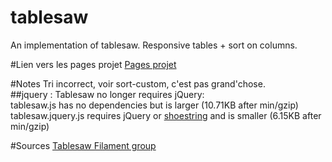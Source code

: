# tablesaw
An implementation of tablesaw. Responsive tables + sort on columns.

#Lien vers les pages projet
[Pages projet](https://sconvert.github.io/tablesaw/)

#Notes
Tri incorrect, voir sort-custom, c'est pas grand'chose.  
##jquery :
Tablesaw no longer requires jQuery:  
tablesaw.js has no dependencies but is larger (10.71KB after min/gzip)  
tablesaw.jquery.js requires jQuery or [shoestring](https://github.com/filamentgroup/shoestring/) and is smaller (6.15KB after min/gzip)  


#Sources
[Tablesaw Filament group](https://github.com/filamentgroup/tablesaw)
